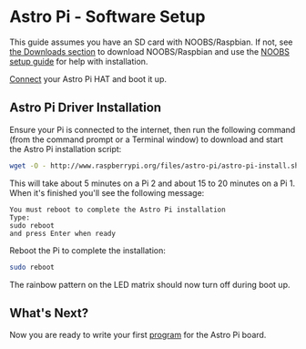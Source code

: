 # Astro Pi - Software Setup

This guide assumes you have an SD card with NOOBS/Raspbian. If not, see [the Downloads section](http://www.raspberrypi.org/downloads/) to download NOOBS/Raspbian and use the [NOOBS setup guide](http://www.raspberrypi.org/help/noobs-setup/) for help with installation.

[Connect](assemble.md) your Astro Pi HAT and boot it up.

## Astro Pi Driver Installation

Ensure your Pi is connected to the internet, then run the following command (from the command prompt or a Terminal window) to download and start the Astro Pi installation script:

```bash
wget -O - http://www.raspberrypi.org/files/astro-pi/astro-pi-install.sh --no-check-certificate | bash
```

This will take about 5 minutes on a Pi 2 and about 15 to 20 minutes on a Pi 1.
When it's finished you'll see the following message:

```
You must reboot to complete the Astro Pi installation
Type:
sudo reboot
and press Enter when ready
```

Reboot the Pi to complete the installation:

```bash
sudo reboot
```

The rainbow pattern on the LED matrix should now turn off during boot up.

## What's Next?

Now you are ready to write your first [program](program.md) for the Astro Pi board.
